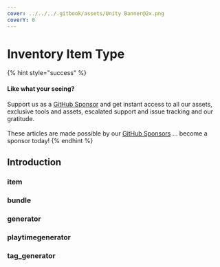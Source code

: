 ```yaml
---
cover: ../../../.gitbook/assets/Unity Banner@2x.png
coverY: 0
---
```


# Inventory Item Type

{% hint style="success" %}
#### Like what your seeing?

Support us as a [GitHub Sponsor](../../../become-a-sponsor/) and get instant access to all our assets, exclusive tools and assets, escalated support and issue tracking and our gratitude.\
\
These articles are made possible by our [GitHub Sponsors](../../../become-a-sponsor/) ... become a sponsor today!
{% endhint %}

## Introduction

### item

### bundle

### generator

### playtimegenerator

### tag\_generator
